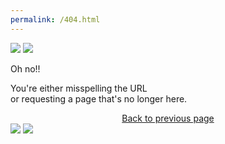 ```yaml
---
permalink: /404.html
---
```


<!DOCTYPE html>
<html>

<head>
    <meta charset="utf-8" />
    <meta http-equiv="X-UA-Compatible" content="IE=edge" />
    <title></title>
    <meta name="description" content="" />
    <meta name="viewport" content="width=device-width, initial-scale=1" />
    <link rel="stylesheet" href="http://unlucky.life/styles/404.css" />
</head>

<body>
    <div class="mars"></div>
    <img src="http://unlucky.life/images/404.svg" class="logo-404" />
    <img src="http://unlucky.life/images/meteor.svg" class="meteor" />
    <p class="title">Oh no!!</p>
    <p class="subtitle">
        You're either misspelling the URL <br />
        or requesting a page that's no longer here.
    </p>
    <div align="center">
        <a class="btn-back" href="https://unlucky.life/">Back to previous page</a>
    </div>
    <img src="http://unlucky.life/images/astronaut.svg" class="astronaut" />
    <img src="http://unlucky.life/images/spaceship.svg" class="spaceship" />
</body>

</html>